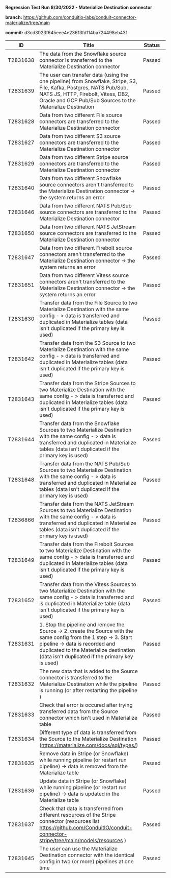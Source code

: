 **Regression Test Run 8/30/2022 - Materialize Destination connector**

**branch:** https://github.com/conduitio-labs/conduit-connector-materialize/tree/main

**commit:** d3cd3023f645eee4e23613fd114ba724498eb431


| ID       | Title                                                                                                                                                                                                                                              | Status | Comment |
| -------- | -------------------------------------------------------------------------------------------------------------------------------------------------------------------------------------------------------------------------------------------------- | ------ | ------- |
| T2831638 | The data from the Snowflake source connector is transferred to the Materialize Destination connector                                                                                                                                               | Passed |         |
| T2831639 | The user can transfer data (using the one pipeline) from Snowflake, Stripe, S3, File, Kafka, Postgres, NATS Pub/Sub, NATS JS, HTTP, Firebolt, Vitess, DB2, Oracle and GCP Pub/Sub Sources to the Materialize Destination                           | Passed |         |
| T2831628 | Data from two different File source connectors are transferred to the Materialize Destination connector                                                                                                                                            | Passed |         |
| T2831627 | Data from two different S3 source connectors are transferred to the Materialize Destination connector                                                                                                                                              | Passed |         |
| T2831629 | Data from two different Stripe source connectors are transferred to the Materialize Destination connector                                                                                                                                          | Passed |         |
| T2831640 | Data from two different Snowflake source connectors aren't transferred to the Materialize Destination connector -> the system returns an error                                                                                                     | Passed |         |
| T2831646 | Data from two different NATS Pub/Sub source connectors are transferred to the Materialize Destination connector                                                                                                                                    | Passed |         |
| T2831650 | Data from two different NATS JetStream source connectors are transferred to the Materialize Destination connector                                                                                                                                  | Passed |         |
| T2831647 | Data from two different Firebolt source connectors aren't transferred to the Materialize Destination connector -> the system returns an error                                                                                                      | Passed |         |
| T2831651 | Data from two different Vitess source connectors aren't transferred to the Materialize Destination connector -> the system returns an error                                                                                                        | Passed |         |
| T2831630 | Transfer data from the File Source to two Materialize Destination with the same config - > data is transferred and duplicated in Materialize tables (data isn't duplicated if the primary key is used)                                             | Passed |         |
| T2831642 | Transfer data from the S3 Source to two Materialize Destination with the same config - > data is transferred and duplicated in Materialize tables (data isn't duplicated if the primary key is used)                                               | Passed |         |
| T2831643 | Transfer data from the Stripe Sources to two Materialize Destination with the same config - > data is transferred and duplicated in Materialize tables (data isn't duplicated if the primary key is used)                                          | Passed |         |
| T2831644 | Transfer data from the Snowflake Sources to two Materialize Destination with the same config - > data is transferred and duplicated in Materialize tables (data isn't duplicated if the primary key is used)                                       | Passed |         |
| T2831648 | Transfer data from the NATS Pub/Sub Sources to two Materialize Destination with the same config - > data is transferred and duplicated in Materialize tables (data isn't duplicated if the primary key is used)                                    | Passed |         |
| T2836866 | Transfer data from the NATS JetStream Sources to two Materialize Destination with the same config - > data is transferred and duplicated in Materialize tables (data isn't duplicated if the primary key is used)                                  | Passed |         |
| T2831649 | Transfer data from the Firebolt Sources to two Materialize Destination with the same config - > data is transferred and duplicated in Materialize tables (data isn't duplicated if the primary key is used)                                        | Passed |         |
| T2831652 | Transfer data from the Vitess Sources to two Materialize Destination with the same config - > data is transferred and is duplicated in Materialize table (data isn't duplicated if the primary key is used)                                        | Passed |         |
| T2831631 | 1\. Stop the pipeline and remove the Source -> 2. create the Source with the same config from the 1 step -> 3. Start pipeline -> data is recorded and duplicated to the Materialize destination (data isn't duplicated if the primary key is used) | Passed |         |
| T2831632 | The new data that is added to the Source connector is transferred to the Materialize Destination while the pipeline is running (or after restarting the pipeline )                                                                                 | Passed |         |
| T2831633 | Check that error is occured after trying transferred data from the Source connector which isn't used in Materialize table                                                                                                                          | Passed |         |
| T2831634 | Different type of data is transferred from the Source to the Materialize Destination (https://materialize.com/docs/sql/types/)                                                                                                                     | Passed |         |
| T2831635 | Remove data in Stripe (or Snowflake) while running pipeline (or restart run pipeline) -> data is removed from the Materialize table                                                                                                                | Passed |         |
| T2831636 | Update data in Stripe (or Snowflake) while running pipeline (or restart run pipeline) -> data is updated in the Materialize table                                                                                                                  | Passed |         |
| T2831637 | Check that data is transferred from different resources of the Stripe connector (resources list https://github.com/ConduitIO/conduit-connector-stripe/tree/main/models/resources )                                                                 | Passed |         |
| T2831645 | The user can use the Materialize Destination connector with the identical config in two (or more) pipelines at one time                                                                                                                            | Passed |         |
